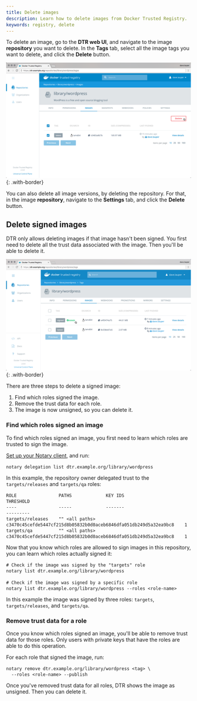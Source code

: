 ```yaml
---
title: Delete images
description: Learn how to delete images from Docker Trusted Registry.
keywords: registry, delete
---
```


To delete an image, go to the **DTR web UI**, and navigate to the image
**repository** you want to delete. In the **Tags** tab, select all the image
tags you want to delete, and click the **Delete** button.

![](../../images/delete-images-1.png){: .with-border}

You can also delete all image versions, by deleting the repository. For that,
in the image **repository**, navigate to the **Settings** tab, and click the
**Delete** button.

## Delete signed images

DTR only allows deleting images if that image hasn't been signed. You first
need to delete all the trust data associated with the image. Then you'll
be able to delete it.

![](../../images/delete-images-2.png){: .with-border}

There are three steps to delete a signed image:

1. Find which roles signed the image.
2. Remove the trust data for each role.
3. The image is now unsigned, so you can delete it.

### Find which roles signed an image

To find which roles signed an image, you first need to learn which roles
are trusted to sign the image.

[Set up your Notary client](../../access-dtr/configure-your-notary-client.md),
and run:

```
notary delegation list dtr.example.org/library/wordpress
```

In this example, the repository owner delegated trust to the
`targets/releases` and `targets/qa` roles:

```
ROLE                PATHS             KEY IDS                                                             THRESHOLD
----                -----             -------                                                             ---------
targets/releases    "" <all paths>    c3470c45cefde5447cf215d8b05832b0d0aceb6846dfa051db249d5a32ea9bc8    1
targets/qa          "" <all paths>    c3470c45cefde5447cf215d8b05832b0d0aceb6846dfa051db249d5a32ea9bc8    1
```

Now that you know which roles are allowed to sign images in this repository,
you can learn which roles actually signed it:

```
# Check if the image was signed by the "targets" role
notary list dtr.example.org/library/wordpress

# Check if the image was signed by a specific role
notary list dtr.example.org/library/wordpress --roles <role-name>
```

In this example the image was signed by three roles: `targets`,
`targets/releases`, and `targets/qa`.

### Remove trust data for a role

Once you know which roles signed an image, you'll be able to remove trust data
for those roles. Only users with private keys that have the roles are able
to do this operation.

For each role that signed the image, run:

```
notary remove dtr.example.org/library/wordpress <tag> \
  --roles <role-name> --publish
```

Once you've removed trust data for all roles, DTR shows the image as unsigned.
Then you can delete it.
